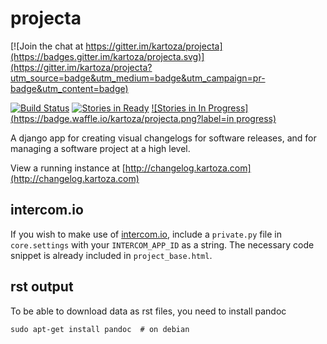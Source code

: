 projecta
================

[![Join the chat at https://gitter.im/kartoza/projecta](https://badges.gitter.im/kartoza/projecta.svg)](https://gitter.im/kartoza/projecta?utm_source=badge&utm_medium=badge&utm_campaign=pr-badge&utm_content=badge)

[![Build Status](https://travis-ci.org/kartoza/projecta.svg?branch=develop)](https://travis-ci.org/kartoza/projecta)
[![Stories in Ready](https://badge.waffle.io/kartoza/projecta.png?label=ready)](http://waffle.io/kartoza/projecta)
[![Stories in In Progress](https://badge.waffle.io/kartoza/projecta.png?label=in progress)](http://waffle.io/kartoza/projecta)


A django app for creating visual changelogs for software releases, and for managing a software project at a high level.

View a running instance at [http://changelog.kartoza.com](http://changelog.kartoza.com)

intercom.io
-----------
If you wish to make use of [intercom.io](https://www.intercom.io), include a
`private.py` file in `core.settings` with your `INTERCOM_APP_ID` as a string.
The necessary code snippet is already included in `project_base.html`.

rst output
----------
To be able to download data as rst files, you need to install pandoc

    sudo apt-get install pandoc  # on debian
